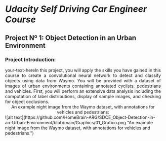 # *Udacity Self Driving Car Engineer Course*
## **Project Nº 1: Object Detection in an Urban Environment**

### **Project Introduction:**
<div style="text-align: justify"> your-text-hereIn this project, you will apply the skills you have gained in this course to create a convolutional neural network to detect and classify objects using data from Waymo. You will be provided with a dataset of images of urban environments containing annotated cyclists, pedestrians and vehicles.
First, you will perform an extensive data analysis including the computation of label distributions, display of sample images, and checking for object occlusions. </div>

<div style="text-align: center">An example night image from the Waymo dataset, with annotations for vehicles and pedestrians:</div>
![alt text](https://github.com/HomeBrain-ARG/SDCE_Object-Detection-in-an-Urban-Environment/blob/main/Graphics/01_Grafico.png "An example night image from the Waymo dataset, with annotations for vehicles and pedestrians.")






